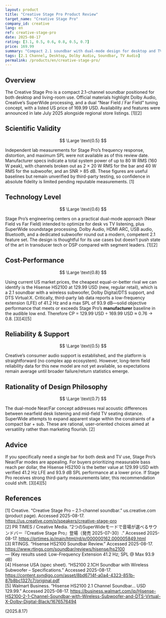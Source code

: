 ```yaml
---
layout: product
title: "Creative Stage Pro Product Review"
target_name: "Creative Stage Pro"
company_id: creative
lang: en
ref: creative-stage-pro
date: 2025-08-17
rating: [3.1, 0.5, 0.6, 0.8, 0.5, 0.7]
price: 169.99
summary: "Compact 2.1 soundbar with dual-mode design for desktop and TV use, featuring Dolby Audio and SuperWide technology, but faces strong competition from better-performing alternatives at lower prices."
tags: [2.1 Channel, Desktop, Dolby Audio, Soundbar, TV Audio]
permalink: /products/en/creative-stage-pro/
---
```

## Overview

The Creative Stage Pro is a compact 2.1-channel soundbar positioned for both desktop and living-room use. Official materials highlight Dolby Audio, Creative’s SuperWide processing, and a dual “Near Field / Far Field” tuning concept, with a listed US price of 169.99 USD. Availability and features were announced in late July 2025 alongside regional store listings. [1][2]

## Scientific Validity

$$ \Large \text{0.5} $$

Independent lab measurements for Stage Pro’s frequency response, distortion, and maximum SPL were not available as of this review date. Manufacturer specs indicate a total system power of up to 80 W RMS (160 W peak), with channels broken out as 2 × 20 W RMS for the bar and 40 W RMS for the subwoofer, and an SNR > 85 dB. These figures are useful baselines but remain unverified by third-party testing, so confidence in absolute fidelity is limited pending reputable measurements. [1]

## Technology Level

$$ \Large \text{0.6} $$

Stage Pro’s engineering centers on a practical dual-mode approach (Near Field vs Far Field) intended to optimize for desk vs TV listening, plus SuperWide soundstage processing. Dolby Audio, HDMI ARC, USB audio, Bluetooth, and a dedicated subwoofer round out a modern, competent 2.1 feature set. The design is thoughtful for its use cases but doesn’t push state of the art in transducer tech or DSP compared with segment leaders. [1][2]

## Cost-Performance

$$ \Large \text{0.8} $$

Using current US market prices, the cheapest equal-or-better rival we can identify is the Hisense HS2100 at 129.99 USD (new, regular retail), which is a 2.1 soundbar with a wireless subwoofer, Dolby Digital/DTS support, and DTS Virtual:X. Critically, third-party lab data reports a low-frequency extension (LFE) of 41.2 Hz and a max SPL of 93.9 dB—solid objective performance that meets or exceeds Stage Pro’s **manufacturer** baseline in the audible low end. Therefore CP = 129.99 USD ÷ 169.99 USD ≈ 0.76 → 0.8. [3][4][5]

## Reliability & Support

$$ \Large \text{0.5} $$

Creative’s consumer audio support is established, and the platform is straightforward (no complex app ecosystem). However, long-term field reliability data for this new model are not yet available, so expectations remain average until broader failure/return statistics emerge.

## Rationality of Design Philosophy

$$ \Large \text{0.7} $$

The dual-mode Near/Far concept addresses real acoustic differences between nearfield desk listening and mid-field TV seating distance. SuperWide attempts to expand apparent stage within the constraints of a compact bar + sub. These are rational, user-oriented choices aimed at versatility rather than marketing flourish. [2]

## Advice

If you specifically need a single bar for both desk and TV use, Stage Pro’s Near/Far modes are appealing. For buyers prioritizing measurable bass reach per dollar, the Hisense HS2100 is the better value at 129.99 USD with verified 41.2 Hz LFE and 93.9 dB SPL performance at a lower price. If Stage Pro receives strong third-party measurements later, this recommendation could shift. [3][4][5]

## References

[1] Creative. “Creative Stage Pro – 2.1-channel soundbar.” us.creative.com (product page). Accessed 2025-08-17. https://us.creative.com/p/speakers/creative-stage-pro  
[2] PR TIMES / Creative Media. “2つのSuperWideモードで音場が選べるサウンドバー『Creative Stage Pro』登場（発売 2025-07-30）.” Accessed 2025-08-17. https://prtimes.jp/main/html/rd/p/000000162.000005849.html  
[3] RTINGS. “Hisense HS2100 Soundbar Review.” Accessed 2025-08-17. https://www.rtings.com/soundbar/reviews/hisense/hs2100  
— (Key results used: Low-Frequency Extension 41.2 Hz; SPL @ Max 93.9 dB)  
[4] Hisense USA (spec sheet). “HS2100 2.1CH Soundbar with Wireless Subwoofer – Specifications.” Accessed 2025-08-17. https://content.syndigo.com/asset/8bd6714f-a0a4-4323-851b-87b8bc1327c7/original.pdf  
[5] Walmart Business. “Hisense HS2100 2.1 Channel Soundbar… USD 129.99.” Accessed 2025-08-17. https://business.walmart.com/ip/Hisense-HS2100-2-1-Channel-Soundbar-with-Wireless-Subwoofer-and-DTS-Virtual-X-Dolby-Digital-Black/1676576494

(2025.8.17)

